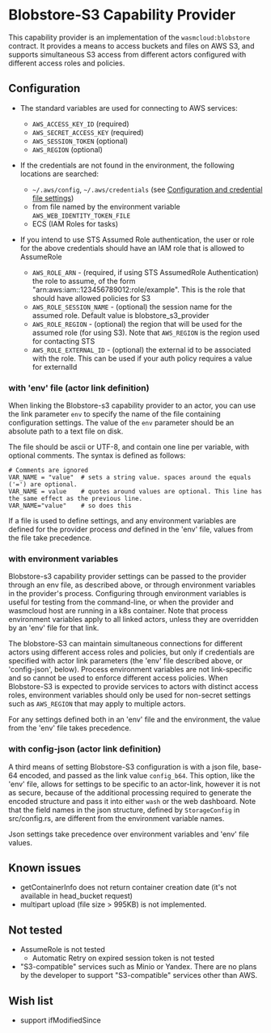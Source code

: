 # Blobstore-S3 Capability Provider

This capability provider is an implementation of the `wasmcloud:blobstore` contract. 
It provides a means to access buckets and files on AWS S3, and supports simultaneous S3 access
from different actors configured with different access roles and policies.

## Configuration

- The standard variables are used for connecting to AWS services:
  - `AWS_ACCESS_KEY_ID` (required)
  - `AWS_SECRET_ACCESS_KEY` (required)
  - `AWS_SESSION_TOKEN` (optional)
  - `AWS_REGION` (optional)

- If the credentials are not found in the environment, the following locations are searched:
  - `~/.aws/config`, `~/.aws/credentials` (see [Configuration and credential file settings](https://docs.aws.amazon.com/cli/latest/userguide/cli-configure-files.html))
  - from file named by the environment variable `AWS_WEB_IDENTITY_TOKEN_FILE`
  - ECS (IAM Roles for tasks)

- If you intend to use STS Assumed Role authentication, the user or role for the above credentials should have an IAM role that is allowed to AssumeRole
  - `AWS_ROLE_ARN` - (required, if using STS AssumedRole Authentication) the role to assume, of the form  "arn:aws:iam::123456789012:role/example". This is the role that should have allowed policies for S3
  - `AWS_ROLE_SESSION_NAME` - (optional) the session name for the assumed role. Default value is blobstore_s3_provider
  - `AWS_ROLE_REGION` - (optional) the region that will be used for the assumed role (for using S3). Note that `AWS_REGION` is the region used for contacting STS
  - `AWS_ROLE_EXTERNAL_ID` - (optional) the external id to be associated with the role. This can be used if your auth policy requires a value for externalId


### with 'env' file (actor link definition)

When linking the Blobstore-s3 capability provider to an actor, you can use the link parameter `env`
to specify the name of the file containing configuration settings.
The value of the `env` parameter should be an absolute path to a text file on disk.

The file should be ascii or UTF-8, and contain one line per variable, with optional comments. The syntax is defined as follows:
```
# Comments are ignored
VAR_NAME = "value"  # sets a string value. spaces around the equals ('=') are optional.
VAR_NAME = value    # quotes around values are optional. This line has the same effect as the previous line.
VAR_NAME="value"    # so does this
```

If a file is used to define settings, and any environment variables are defined for the provider process 
_and_ defined in the 'env' file, values from the file take precedence.

### with environment variables

Blobstore-s3 capability provider settings can be passed to the provider through an env file, as
described above, or through environment variables in the provider's process. Configuring through environment variables
is useful for testing from the command-line, or when the provider and wasmcloud host are running in a k8s container.
Note that process environment variables apply to all linked actors, unless they are overridden by an 'env' file for that link.

The blobstore-S3 can maintain simultaneous connections for different actors using different access roles and policies,
but only if credentials are specified with actor link parameters (the 'env' file described above,
or 'config-json', below). Process environment variables are not link-specific and so cannot be used to enforce
different access policies. When Blobstore-S3 is expected to provide services to actors with distinct
access roles, environment variables should only be used for non-secret settings such as `AWS_REGION`
that may apply to multiple actors.

For any settings defined both in an 'env' file and the environment, the value from the 'env' file takes precedence.

### with config-json (actor link definition)

A third means of setting Blobstore-S3 configuration is with a json file, base-64 encoded,
and passed as the link value `config_b64`. This option, like the 'env' file, allows for settings
to be specific to an actor-link, however it is not as secure, because of the additional processing
required to generate the encoded structure and pass it into either `wash` or the web dashboard.
Note that the field names in the json structure, defined by `StorageConfig` in src/config.rs,
are different from the environment variable names.

Json settings take precedence over environment variables and 'env' file values.

## Known issues

- getContainerInfo does not return container creation date (it's not available in head_bucket request)
- multipart upload (file size > 995KB) is not implemented.

## Not tested

- AssumeRole is not tested
  - Automatic Retry on expired session token is not tested
- "S3-compatible" services such as Minio or Yandex. There are no plans by the developer to support "S3-compatible" services other than AWS.

## Wish list

- support ifModifiedSince
